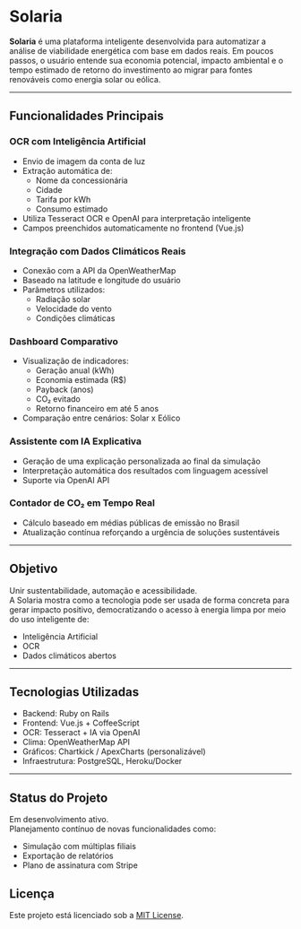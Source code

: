 # Solaria

**Solaria** é uma plataforma inteligente desenvolvida para automatizar a análise de viabilidade energética com base em dados reais. Em poucos passos, o usuário entende sua economia potencial, impacto ambiental e o tempo estimado de retorno do investimento ao migrar para fontes renováveis como energia solar ou eólica.

---

## Funcionalidades Principais

### OCR com Inteligência Artificial
- Envio de imagem da conta de luz
- Extração automática de:
  - Nome da concessionária
  - Cidade
  - Tarifa por kWh
  - Consumo estimado
- Utiliza Tesseract OCR e OpenAI para interpretação inteligente
- Campos preenchidos automaticamente no frontend (Vue.js)

### Integração com Dados Climáticos Reais
- Conexão com a API da OpenWeatherMap
- Baseado na latitude e longitude do usuário
- Parâmetros utilizados:
  - Radiação solar
  - Velocidade do vento
  - Condições climáticas

### Dashboard Comparativo
- Visualização de indicadores:
  - Geração anual (kWh)
  - Economia estimada (R$)
  - Payback (anos)
  - CO₂ evitado
  - Retorno financeiro em até 5 anos
- Comparação entre cenários: Solar x Eólico

### Assistente com IA Explicativa
- Geração de uma explicação personalizada ao final da simulação
- Interpretação automática dos resultados com linguagem acessível
- Suporte via OpenAI API

### Contador de CO₂ em Tempo Real
- Cálculo baseado em médias públicas de emissão no Brasil
- Atualização contínua reforçando a urgência de soluções sustentáveis

---

## Objetivo

Unir sustentabilidade, automação e acessibilidade.  
A Solaria mostra como a tecnologia pode ser usada de forma concreta para gerar impacto positivo, democratizando o acesso à energia limpa por meio do uso inteligente de:
- Inteligência Artificial
- OCR
- Dados climáticos abertos

---

## Tecnologias Utilizadas

- Backend: Ruby on Rails
- Frontend: Vue.js + CoffeeScript
- OCR: Tesseract + IA via OpenAI
- Clima: OpenWeatherMap API
- Gráficos: Chartkick / ApexCharts (personalizável)
- Infraestrutura: PostgreSQL, Heroku/Docker

---

## Status do Projeto

Em desenvolvimento ativo.  
Planejamento contínuo de novas funcionalidades como:
- Simulação com múltiplas filiais
- Exportação de relatórios
- Plano de assinatura com Stripe

## Licença

Este projeto está licenciado sob a [MIT License](LICENSE).

